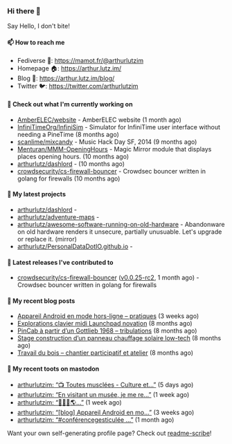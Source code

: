 ### Hi there 👋

Say Hello, I don't bite!

#### 📫 How to reach me

- Fediverse 🐘: https://mamot.fr/@arthurlutzim
- Homepage 🏠: https://arthur.lutz.im/
- Blog 📰: https://arthur.lutz.im/blog/
- Twitter 🐦: https://twitter.com/arthurlutzim

#### 👷 Check out what I'm currently working on

- [AmberELEC/website](https://github.com/AmberELEC/website) - AmberELEC website (1 month ago)
- [InfiniTimeOrg/InfiniSim](https://github.com/InfiniTimeOrg/InfiniSim) - Simulator for InfiniTime user interface without needing a PineTime (8 months ago)
- [scanlime/mixcandy](https://github.com/scanlime/mixcandy) - Music Hack Day SF, 2014 (9 months ago)
- [Menturan/MMM-OpeningHours](https://github.com/Menturan/MMM-OpeningHours) - Magic Mirror module that displays places opening hours. (10 months ago)
- [arthurlutz/dashlord](https://github.com/arthurlutz/dashlord) -  (10 months ago)
- [crowdsecurity/cs-firewall-bouncer](https://github.com/crowdsecurity/cs-firewall-bouncer) - Crowdsec bouncer written in golang for firewalls (10 months ago)

#### 🌱 My latest projects

- [arthurlutz/dashlord](https://github.com/arthurlutz/dashlord) - 
- [arthurlutz/adventure-maps](https://github.com/arthurlutz/adventure-maps) - 
- [arthurlutz/awesome-software-running-on-old-hardware](https://github.com/arthurlutz/awesome-software-running-on-old-hardware) - Abandonware on old hardware renders it unsecure, partially unusuable. Let&#39;s upgrade or replace it. (mirror)
- [arthurlutz/PersonalDataDotIO.github.io](https://github.com/arthurlutz/PersonalDataDotIO.github.io) - 

#### 🔭 Latest releases I've contributed to

- [crowdsecurity/cs-firewall-bouncer](https://github.com/crowdsecurity/cs-firewall-bouncer) ([v0.0.25-rc2](https://github.com/crowdsecurity/cs-firewall-bouncer/releases/tag/v0.0.25-rc2), 1 month ago) - Crowdsec bouncer written in golang for firewalls

#### 📜 My recent blog posts

- [Appareil Android en mode hors-ligne – pratiques](https://arthur.lutz.im/blog/2022/10/17/appareil-android-en-mode-hors-ligne-pratiques/) (3 weeks ago)
- [Explorations clavier midi Launchpad novation](https://arthur.lutz.im/blog/2022/02/28/explorations-clavier-midi-launchpad-novation/) (8 months ago)
- [PinCab à partir d’un Gottlieb 1968 – tribulations](https://arthur.lutz.im/blog/2022/02/27/pincab-a-partir-dun-gottlieb-1968-tribulations/) (8 months ago)
- [Stage construction d’un panneau chauffage solaire low-tech](https://arthur.lutz.im/blog/2022/02/27/stage-construction-dun-panneau-chauffage-solaire-low-tech/) (8 months ago)
- [Travail du bois – chantier participatif et atelier](https://arthur.lutz.im/blog/2022/02/24/travail-du-bois-chantier-participatif-et-atelier/) (8 months ago)

#### 🐘 My recent toots on mastodon

- [arthurlutzim: “📺 Toutes musclées - Culture et…”](https://mamot.fr/@arthurlutzim/109291401793778824) (5 days ago)
- [arthurlutzim: “En visitant un musée, je me re…”](https://mamot.fr/@arthurlutzim/109275310701829733) (1 week ago)
- [arthurlutzim: “🎉🇧🇷🌎…”](https://mamot.fr/@arthurlutzim/109261594115229376) (1 week ago)
- [arthurlutzim: “[blog]  Appareil Android en mo…”](https://mamot.fr/@arthurlutzim/109183974917780857) (3 weeks ago)
- [arthurlutzim: “#conférencegesticulée …”](https://mamot.fr/@arthurlutzim/109144332411568078) (1 month ago)

Want your own self-generating profile page? Check out [readme-scribe](https://github.com/muesli/readme-scribe)!

